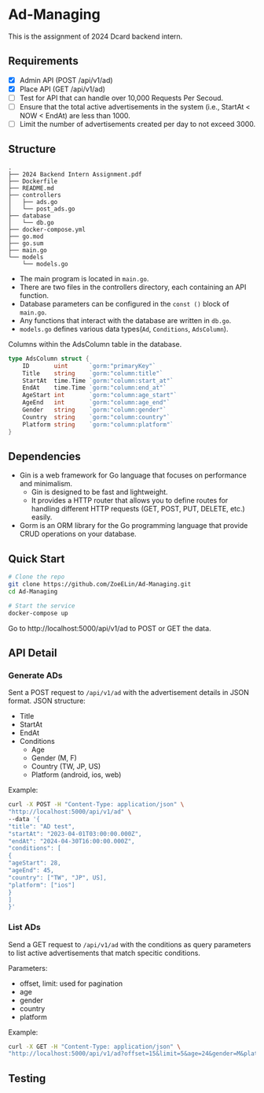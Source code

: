 # Ad-Managing
This is the assignment of 2024 Dcard backend intern.

## Requirements
- [x] Admin API (POST /api/v1/ad)
- [x] Place API (GET /api/v1/ad)
- [ ] Test for API that can handle over 10,000 Requests Per Secoud.
- [ ] Ensure that the total active advertisements in the system (i.e., StartAt < NOW < EndAt) are less than 1000.
- [ ] Limit the number of advertisements created per day to not exceed 3000.

## Structure
```
.
├── 2024 Backend Intern Assignment.pdf
├── Dockerfile
├── README.md
├── controllers
│   ├── ads.go
│   └── post_ads.go
├── database
│   └── db.go
├── docker-compose.yml
├── go.mod
├── go.sum
├── main.go
└── models
    └── models.go
```
- The main program is located in `main.go`.
- There are two files in the controllers directory, each containing an API function.
- Database parameters can be configured in the `const ()` block of `main.go`.
- Any functions that interact with the database are written in `db.go`.
- `models.go` defines various data types(`Ad`, `Conditions`, `AdsColumn`).

Columns within the AdsColumn table in the database.
```go
type AdsColumn struct {
	ID       uint      `gorm:"primaryKey"`
	Title    string    `gorm:"column:title"`
	StartAt  time.Time `gorm:"column:start_at"`
	EndAt    time.Time `gorm:"column:end_at"`
	AgeStart int       `gorm:"column:age_start"`
	AgeEnd   int       `gorm:"column:age_end"`
	Gender   string    `gorm:"column:gender"`
	Country  string    `gorm:"column:country"`
	Platform string    `gorm:"column:platform"`
}

```

## Dependencies
- Gin is a web framework for Go language that focuses on performance and minimalism. 
    - Gin is designed to be fast and lightweight.
    - It provides a HTTP router that allows you to define routes for handling different HTTP requests (GET, POST, PUT, DELETE, etc.) easily.
- Gorm is an ORM library for the Go programming language that provide CRUD operations on your database. 


## Quick Start

```bash
# Clone the repo
git clone https://github.com/ZoeELin/Ad-Managing.git
cd Ad-Managing

# Start the service
docker-compose up
```
Go to http://localhost:5000/api/v1/ad to POST or GET the data.


## API Detail

### Generate ADs
Sent a POST request to `/api/v1/ad` with the advertisement details in JSON format. 
JSON structure:
- Title
- StartAt
- EndAt
- Conditions
    - Age
    - Gender (M, F)
    - Country (TW, JP, US)
    - Platform (android, ios, web)

Example:
```bash
curl -X POST -H "Content-Type: application/json" \
"http://localhost:5000/api/v1/ad" \
--data '{
"title": "AD test",
"startAt": "2023-04-01T03:00:00.000Z",
"endAt": "2024-04-30T16:00:00.000Z",
"conditions": [
{
"ageStart": 28,
"ageEnd": 45,
"country": ["TW", "JP", US],
"platform": ["ios"]
}
]
}'
```

### List ADs 
Send a GET request to `/api/v1/ad` with the conditions as query parameters to list active advertisements that match specitic conditions.

Parameters:

- offset, limit: used for pagination
- age
- gender
- country
- platform

Example:
```bash
curl -X GET -H "Content-Type: application/json" \
"http://localhost:5000/api/v1/ad?offset=15&limit=5&age=24&gender=M&platform=ios"
```

## Testing


